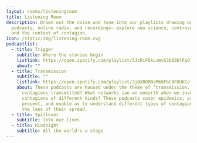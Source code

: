 ```yaml
---
layout: rooms/listeningroom
title: Listening Room
description: Drown out the noise and tune into our playlists drawing on
  podcasts, online radio, and recordings— explore new science, controversies,
  and the context of contagion.
icon: /static/img/listening-room.svg
podcastlist:
  - title: Trigger
    subtitle: Where the stories begin
    listlink: https://open.spotify.com/playlist/5JcRiF6kLxWvS3D83DlFpQ?si=c4f8df63e5f34928
    about: ""
  - title: Transmission
    subtitle: ""
    listlink: https://open.spotify.com/playlist/2jQXBQMBeMK6FbC0FOUKCe?si=cdf5b6d9786a45dd
    about: These podcasts are housed under the theme of ‘transmission.’’How are
      contagions transmitted? What networks can we unearth when we investigate
      contagions of different kinds? These podcasts cover epidemics, past and
      present, and enable us to understand different types of contagions through
      the lens of their spread.
  - title: Spillover
    subtitle: Into our lives
  - title: Hindsight
    subtitle: All the world's a stage
---
```

